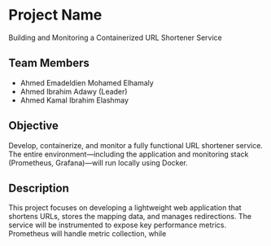 # Project Name

Building and Monitoring a Containerized URL Shortener Service

## Team Members

- Ahmed Emadeldien Mohamed Elhamaly
- Ahmed Ibrahim Adawy (Leader)
- Ahmed Kamal Ibrahim Elashmay

## Objective

Develop, containerize, and monitor a fully functional URL shortener service. The entire environment—including the application and monitoring stack (Prometheus, Grafana)—will run locally using Docker.

## Description

This project focuses on developing a lightweight web application that shortens URLs, stores the mapping data, and manages redirections. The service will be instrumented to expose key performance metrics. Prometheus will handle metric collection, while  

